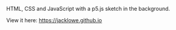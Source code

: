 HTML, CSS and JavaScript with a p5.js sketch in the background.

View it here: https://jacklowe.github.io
